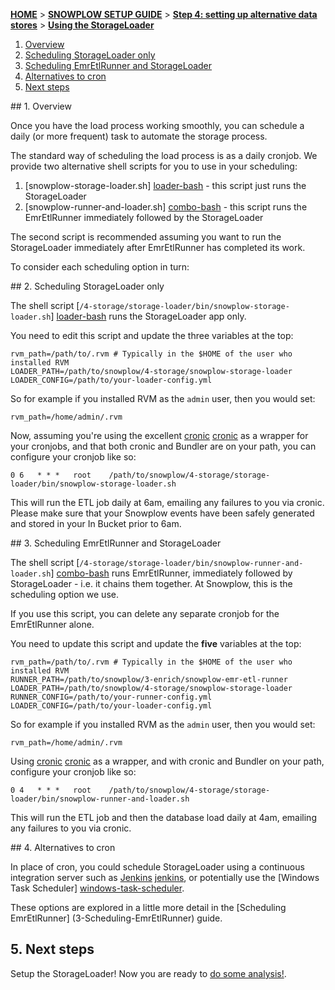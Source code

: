 [**HOME**](Home) > [**SNOWPLOW SETUP GUIDE**](Setting-up-Snowplow) > [**Step 4: setting up alternative data stores**](Setting-up-alternative-data-stores) > [**Using the StorageLoader**](3-Scheduling-the-StorageLoader)

1. [Overview](#scheduling-overview)
2. [Scheduling StorageLoader only](#storage-loader-cron)
3. [Scheduling EmrEtlRunner and StorageLoader](#runner-and-loader-cron)
4. [Alternatives to cron](#cron-alternatives)
5. [Next steps](#next-steps)

<a name="scheduling-overview"/>
## 1. Overview

Once you have the load process working smoothly, you can schedule a daily
(or more frequent) task to automate the storage process.

The standard way of scheduling the load process is as a daily cronjob. We
provide two alternative shell scripts for you to use in your scheduling:

1. [snowplow-storage-loader.sh] [loader-bash] - this script just runs the
   StorageLoader
2. [snowplow-runner-and-loader.sh] [combo-bash] - this script runs the
   EmrEtlRunner immediately followed by the StorageLoader

The second script is recommended assuming you want to run the StorageLoader
immediately after EmrEtlRunner has completed its work.

To consider each scheduling option in turn:

<a name="storage-loader-cron"/>
## 2. Scheduling StorageLoader only

The shell script [`/4-storage/storage-loader/bin/snowplow-storage-loader.sh`] [loader-bash]
runs the StorageLoader app only.

You need to edit this script and update the three variables at the top:

    rvm_path=/path/to/.rvm # Typically in the $HOME of the user who installed RVM
    LOADER_PATH=/path/to/snowplow/4-storage/snowplow-storage-loader
    LOADER_CONFIG=/path/to/your-loader-config.yml

So for example if you installed RVM as the `admin` user, then you would set:

    rvm_path=/home/admin/.rvm

Now, assuming you're using the excellent [cronic] [cronic] as a wrapper for 
your cronjobs, and that both cronic and Bundler are on your path, you can 
configure your cronjob like so:

    0 6   * * *   root    /path/to/snowplow/4-storage/storage-loader/bin/snowplow-storage-loader.sh 

This will run the ETL job daily at 6am, emailing any failures to you via cronic. Please make
sure that your Snowplow events have been safely generated and stored in your In Bucket prior
to 6am. 

<a name="runner-and-loader-cron"/>
## 3. Scheduling EmrEtlRunner and StorageLoader

The shell script [`/4-storage/storage-loader/bin/snowplow-runner-and-loader.sh`] [combo-bash] 
runs EmrEtlRunner, immediately followed by StorageLoader - i.e. it chains them together. At
Snowplow, this is the scheduling option we use.

If you use this script, you can delete any separate cronjob for the EmrEtlRunner alone.

You need to update this script and update the **five** variables at the top:

    rvm_path=/path/to/.rvm # Typically in the $HOME of the user who installed RVM
    RUNNER_PATH=/path/to/snowplow/3-enrich/snowplow-emr-etl-runner
    LOADER_PATH=/path/to/snowplow/4-storage/snowplow-storage-loader
    RUNNER_CONFIG=/path/to/your-runner-config.yml
    LOADER_CONFIG=/path/to/your-loader-config.yml

So for example if you installed RVM as the `admin` user, then you would set:

    rvm_path=/home/admin/.rvm

Using [cronic] [cronic] as a wrapper, and with cronic and Bundler on your path, configure
your cronjob like so:

    0 4   * * *   root    /path/to/snowplow/4-storage/storage-loader/bin/snowplow-runner-and-loader.sh 

This will run the ETL job and then the database load daily at 4am, emailing any failures
to you via cronic.

<a name="cron-alternatives"/>
## 4. Alternatives to cron

In place of cron, you could schedule StorageLoader using a continuous integration
server such as [Jenkins] [jenkins], or potentially use the
[Windows Task Scheduler] [windows-task-scheduler].

These options are explored in a little more detail in the [Scheduling EmrEtlRunner] (3-Scheduling-EmrEtlRunner) guide.

## 5. Next steps

Setup the StorageLoader! Now you are ready to [do some analysis!](Setting-up-Snowplow#step5).


[storage-loader]: https://github.com/snowplow/snowplow/tree/master/4-storage/storage-loader

[ice]: http://www.infobright.org/
[iee]: http://www.infobright.com/Products/
[irl]: https://github.com/snowplow/infobright-ruby-loader

[hive-etl]: https://github.com/snowplow/snowplow/tree/master/3-enrich/hive-etl
[trackers]: https://github.com/snowplow/snowplow/tree/master/1-trackers
[collectors]: https://github.com/snowplow/snowplow/tree/master/2-collectors
[getting-started]: http://snowplowanalytics.com/product/get-started.html

[git-install]: http://git-scm.com/book/en/Getting-Started-Installing-Git
[ruby-install]: http://www.ruby-lang.org/en/downloads/
[nokogiri-install]: http://nokogiri.org/tutorials/installing_nokogiri.html
[rubygems-install]: http://docs.rubygems.org/read/chapter/3

[config-yml]: https://github.com/snowplow/snowplow/blob/master/4-storage/storage-loader/config/config.yml
[loader-bash]: https://github.com/snowplow/snowplow/blob/master/4-storage/storage-loader/bin/snowplow-storage-loader.sh
[combo-bash]: https://github.com/snowplow/snowplow/blob/master/4-storage/storage-loader/bin/snowplow-runner-and-loader.sh

[cronic]: http://habilis.net/cronic/
[jenkins]: http://jenkins-ci.org/
[jenkins-tutorial]: http://blog.lusis.org/blog/2012/01/23/lowtech-monitoring-with-jenkins/
[windows-task-scheduler]: http://en.wikipedia.org/wiki/Windows_Task_Scheduler#Task_Scheduler_2.0